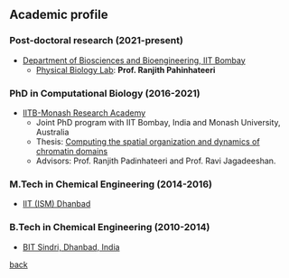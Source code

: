 ## [](#header-2)Academic profile
### [](#header-3) Post-doctoral research (2021-present)
* [Department of Biosciences and Bioengineering, IIT Bombay](https://www.bio.iitb.ac.in)
	- [Physical Biology Lab](https://): **Prof. Ranjith Pahinhateeri**

### [](#header-3) PhD in Computational Biology (2016-2021)
* [IITB-Monash Research Academy](https://www.iitbmonash.org)
  - Joint PhD program with IIT Bombay, India and Monash University, Australia
  - Thesis: [Computing the spatial organization and dynamics of chromatin domains](https://drive.google.com/file/d/1Ckb6cogPIhDdYzBNesbLzcde_d_tE3aT/view?usp=sharing) 
  - Advisors: Prof. Ranjith Padinhateeri and Prof. Ravi Jagadeeshan.
  

### [](#header-3) M.Tech in Chemical Engineering (2014-2016)
* [IIT (ISM) Dhanbad](https://iitism.ac.in)
	
### [](#header-3) B.Tech in Chemical Engineering (2010-2014)
* [BIT Sindri, Dhanbad, India](https://www.bitsindri.ac.in)

[back](./)
